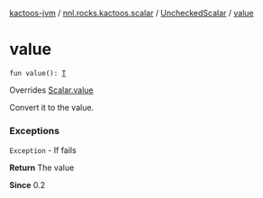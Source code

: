 [kactoos-jvm](../../index.md) / [nnl.rocks.kactoos.scalar](../index.md) / [UncheckedScalar](index.md) / [value](./value.md)

# value

`fun value(): `[`T`](index.md#T)

Overrides [Scalar.value](../../nnl.rocks.kactoos/-scalar/value.md)

Convert it to the value.

### Exceptions

`Exception` - If fails

**Return**
The value

**Since**
0.2

